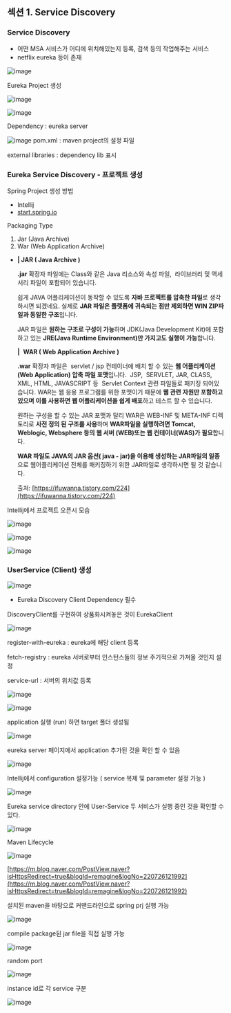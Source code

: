 ## 섹션 1. Service Discovery

### Service Discovery

- 어떤 MSA 서비스가 어디에 위치해있는지 등록, 검색 등의 작업해주는 서비스
- netflix eureka 등이 존재

![image](images/Untitled.png)

Eureka Project 생성 

![image](images/Untitled%201.png)

![image](images/Untitled%202.png)

Dependency : eureka server 

![image](images/Untitled%203.png)
pom.xml : maven project의 설정 파일

external libraries : dependency lib 표시

### Eureka Service Discovery - 프로젝트 생성

Spring Project 생성 방법 

- Intellij
- [start.spring.io](http://start.spring.io)

Packaging Type 

1. Jar (Java Archive)
2. War (Web Application Archive) 
- **| JAR ( Java Archive )**
    
    **.jar** 확장자 파일에는 Class와 같은 Java 리소스와 속성 파일,  라이브러리 및 액세서리 파일이 포함되어 있습니다.
    
    쉽게 JAVA 어플리케이션이 동작할 수 있도록 **자바 프로젝트를 압축한 파일**로 생각하시면 되겠네요. 실제로 **JAR 파일은 플랫폼에 귀속되는 점만 제외하면 WIN ZIP파일과 동일한 구조**입니다.
    
    JAR 파일은 **원하는 구조로 구성이 가능**하며 JDK(Java Development Kit)에 포함하고 있는 **JRE(Java Runtime Environment)만 가지고도 실행이 가능**합니다.
    
    ****|**** 
    **WAR ( Web Application Archive )**
    
    **.war** 확장자 파일은  servlet / jsp 컨테이너에 배치 할 수 있는 **웹 어플리케이션(Web Application) 압축 파일 포맷**입니다.  JSP,  SERVLET, JAR, CLASS, XML, HTML, JAVASCRIPT 등  Servlet Context 관련 파일들로 패키징 되어있습니다. WAR는 웹 응용 프로그램를 위한 포맷이기 때문에 **웹 관련 자원만 포함하고 있으며 이를 사용하면 웹 어플리케이션을 쉽게 배포**하고 테스트 할 수 있습니다.
    
    원하는 구성을 할 수 있는 JAR 포맷과 달리 WAR은 WEB-INF 및 META-INF 디렉토리로 **사전 정의 된 구조를 사용**하며 **WAR파일을 실행하려면 Tomcat, Weblogic, Websphere 등의 웹 서버 (WEB)또는 웹 컨테이너(WAS)가 필요**합니다.
    
    **WAR 파일도 JAVA의 JAR 옵션( java - jar)을 이용해 생성하는 JAR파일의 일종**으로 웹어플리케이션 전체를 패키징하기 위한 JAR파일로 생각하시면 될 것 같습니다.
    
    출처: [https://ifuwanna.tistory.com/224](https://ifuwanna.tistory.com/224)
    

Intellij에서 프로젝트 오픈시 모습 

![image](images/Untitled%204.png)

![image](images/Untitled%205.png)

![image](images/Untitled%206.png)

### UserService (Client) 생성

![image](images/Untitled%207.png)

- Eureka Discovery Client Dependency 필수

DiscoveryClient를 구현하여 상품화시켜놓은 것이 EurekaClient 

![image](images/Untitled%208.png)

register-with-eureka : eureka에 해당 client 등록 

fetch-registry : eureka 서버로부터 인스턴스들의 정보 주기적으로 가져올 것인지 설정

service-url : 서버의 위치값 등록 

![image](images/Untitled%209.png)

![image](images/Untitled%2010.png)

application 실행 (run) 하면 target 폴더 생성됨 

![image](images/Untitled%2011.png)

eureka server 페이지에서 application 추가된 것을 확인 할 수 있음

![image](images/Untitled%2012.png)

Intellij에서 configuration 설정가능 ( service 복제 및 parameter 설정 가능 ) 

![image](images/Untitled%2013.png)

Eureka service directory 안에 User-Service 두 서비스가 실행 중인 것을 확인할 수 있다.

![image](images/Untitled%2014.png)

Maven Lifecycle

![image](images/Untitled%2015.png)

[https://m.blog.naver.com/PostView.naver?isHttpsRedirect=true&blogId=remagine&logNo=220726121992](https://m.blog.naver.com/PostView.naver?isHttpsRedirect=true&blogId=remagine&logNo=220726121992)

설치된 maven을 바탕으로 커맨드라인으로 spring prj 실행 가능 

![image](images/Untitled%2016.png)

compile package된 jar file을 직접 실행 가능

![image](images/Untitled%2017.png)

random port 

![image](images/Untitled%2018.png)

instance id로 각 service 구분 

![image](images/Untitled%2019.png)